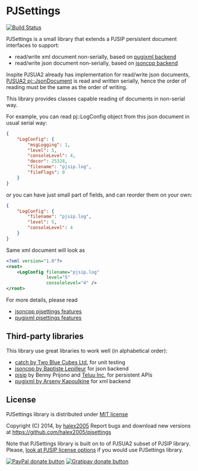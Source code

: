 PJSettings
==========

[![Build Status](https://travis-ci.org/halex2005/pjsettings.svg?branch=master)](https://travis-ci.org/halex2005/pjsettings)

PJSettings is a small library that extends a PJSIP persistent document interfaces to support:

- read/write xml document non-serially, based on [pugixml backend](http://pugixml.org/)
- read/write json document non-serially, based on [jsoncpp backend](https://github.com/open-source-parsers/jsoncpp)

Inspite PJSUA2 already has implementation for read/write json documents,
[PJSUA2 pj::JsonDocument](http://www.pjsip.org/docs/book-latest/html/reference.html#json-hpp)
is read and written serially, hence the order of reading must be
the same as the order of writing.

This library provides classes capable reading of documents in non-serial way.

For example, you can read pj::LogConfig object from this json document in usual serial way:

```json
{
    "LogConfig": {
        "msgLogging": 1,
        "level": 5,
        "consoleLevel": 4,
        "decor": 25328,
        "filename": "pjsip.log",
        "fileFlags": 0
    }
}
```

or you can have just small part of fields, and can reorder them on your own:

```json
{
    "LogConfig": {
        "filename": "pjsip.log",
        "level": 5,
        "consoleLevel": 4
    }
}
```

Same xml document will look as

```xml
<?xml version="1.0"?>
<root>
    <LogConfig filename="pjsip.log"
               level="5"
               consolelevel="4" />
</root>
```

For more details, please read

- [jsoncpp pjsettings features](pjsettings-jsoncpp.md)
- [pugixml pjsettings features](pjsettings-pugixml.md)

Third-party libraries
---------------------

This library use great libraries to work well (in alphabetical order):

- [catch by Two Blue Cubes Ltd.](https://github.com/philsquared/Catch) for unit testing
- [jsoncpp by Baptiste Lepilleur](https://github.com/open-source-parsers/jsoncpp) for json backend
- [pjsip](http://www.pjsip.org/) by Benny Prijono and [Teluu Inc.](http://www.teluu.com) for persistent APIs
- [pugixml by Arseny Kapoulkine](http://pugixml.org/) for xml backend

License
-------

PJSettings library is distributed under [MIT license](COPYING)

Copyright (C) 2014, by [halex2005](mailto:akharlov@gmail.com)
Report bugs and download new versions at https://github.com/halex2005/pjsettings

Note that PJSettings library is built on to of PJSUA2 subset of PJSIP library.
Please, [look at PJSIP license options](http://www.pjsip.org/licensing.htm) if you would use PJSettings library.

[![PayPal donate button](http://img.shields.io/paypal/donate.png?color=yellow)](https://www.paypal.com/cgi-bin/webscr?cmd=_s-xclick&hosted_button_id=DNYQXBLEV475C "Donate once-off to this project using Paypal")
[![Gratipay donate button](http://img.shields.io/gratipay/halex2005.svg)](https://gratipay.com/halex2005/ "Donate weekly to this project using Gratipay")
